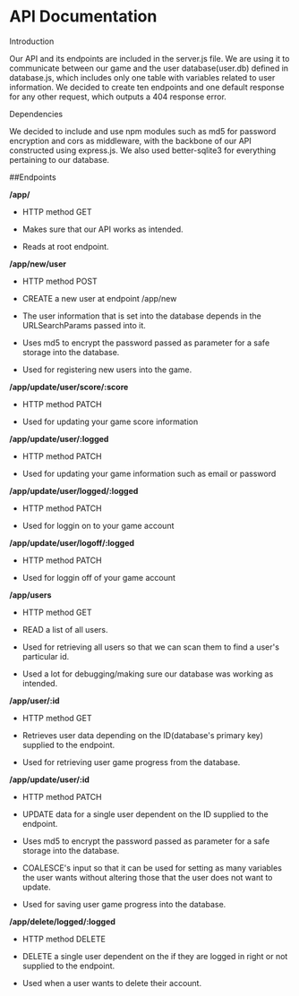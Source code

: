# API Documentation

Introduction

Our API and its endpoints are included in the server.js file. We are using it to communicate between
our game and the user database(user.db) defined in database.js, which includes only one table with 
variables related to user information. We decided to create ten endpoints and one default response 
for any other request, which outputs a 404 response error.

Dependencies

We decided to include and use npm modules such as md5 for password encryption and cors as middleware,
with the backbone of our API constructed using express.js. We also used better-sqlite3 for everything
pertaining to our database.


##Endpoints


**/app/**


- HTTP method GET

- Makes sure that our API works as intended.

- Reads at root endpoint.


**/app/new/user**


- HTTP method POST

- CREATE a new user at endpoint /app/new

- The user information that is set into the database depends in the URLSearchParams passed into it.

- Uses md5 to encrypt the password passed as parameter for a safe storage into the database.

- Used for registering new users into the game.


**/app/update/user/score/:score**

- HTTP method PATCH

- Used for updating your game score information 


**/app/update/user/:logged**

- HTTP method PATCH

- Used for updating your game information such as email or password



**/app/update/user/logged/:logged**

- HTTP method PATCH

- Used for loggin on to your game account



**/app/update/user/logoff/:logged**

- HTTP method PATCH

- Used for loggin off of your game account



**/app/users**


- HTTP method GET

- READ a list of all users.

- Used for retrieving all users so that we can scan them to find a user's particular id.

- Used a lot for debugging/making sure our database was working as intended.



**/app/user/:id**


- HTTP method GET

- Retrieves user data depending on the ID(database's primary key) supplied to the endpoint.

- Used for retrieving user game progress from the database.


**/app/update/user/:id**


- HTTP method PATCH

- UPDATE data for a single user dependent on the ID supplied to the endpoint.

- Uses md5 to encrypt the password passed as parameter for a safe storage into the database.

- COALESCE's input so that it can be used for setting as many variables the user wants without 
altering those that the user does not want to update.

- Used for saving user game progress into the database.


**/app/delete/logged/:logged**


- HTTP method DELETE

- DELETE a single user dependent on the if they are logged in right or not supplied to the endpoint.

- Used when a user wants to delete their account.
